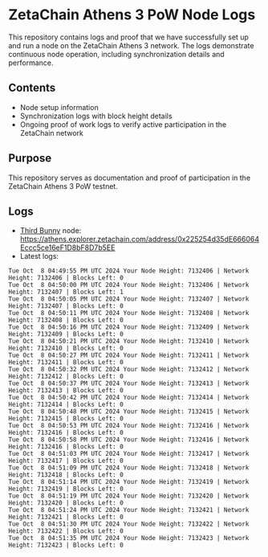 # ZetaChain Athens 3 PoW Node Logs
This repository contains logs and proof that we have successfully set up and run a node on the ZetaChain Athens 3 network. The logs demonstrate continuous node operation, including synchronization details and performance.

## Contents
- Node setup information
- Synchronization logs with block height details
- Ongoing proof of work logs to verify active participation in the ZetaChain network

## Purpose
This repository serves as documentation and proof of participation in the ZetaChain Athens 3 PoW testnet.

## Logs

- [Third Bunny](https://thirdbunny.xyz/) node: https://athens.explorer.zetachain.com/address/0x225254d35dE666064Eccc5ce16eF1D8bF8D7b5EE
- Latest logs:
```
Tue Oct  8 04:49:55 PM UTC 2024 Your Node Height: 7132406 | Network Height: 7132406 | Blocks Left: 0
Tue Oct  8 04:50:00 PM UTC 2024 Your Node Height: 7132406 | Network Height: 7132407 | Blocks Left: 1
Tue Oct  8 04:50:05 PM UTC 2024 Your Node Height: 7132407 | Network Height: 7132407 | Blocks Left: 0
Tue Oct  8 04:50:11 PM UTC 2024 Your Node Height: 7132408 | Network Height: 7132408 | Blocks Left: 0
Tue Oct  8 04:50:16 PM UTC 2024 Your Node Height: 7132409 | Network Height: 7132409 | Blocks Left: 0
Tue Oct  8 04:50:21 PM UTC 2024 Your Node Height: 7132410 | Network Height: 7132410 | Blocks Left: 0
Tue Oct  8 04:50:27 PM UTC 2024 Your Node Height: 7132411 | Network Height: 7132411 | Blocks Left: 0
Tue Oct  8 04:50:32 PM UTC 2024 Your Node Height: 7132412 | Network Height: 7132412 | Blocks Left: 0
Tue Oct  8 04:50:37 PM UTC 2024 Your Node Height: 7132413 | Network Height: 7132413 | Blocks Left: 0
Tue Oct  8 04:50:42 PM UTC 2024 Your Node Height: 7132414 | Network Height: 7132414 | Blocks Left: 0
Tue Oct  8 04:50:48 PM UTC 2024 Your Node Height: 7132415 | Network Height: 7132415 | Blocks Left: 0
Tue Oct  8 04:50:53 PM UTC 2024 Your Node Height: 7132416 | Network Height: 7132416 | Blocks Left: 0
Tue Oct  8 04:50:58 PM UTC 2024 Your Node Height: 7132416 | Network Height: 7132416 | Blocks Left: 0
Tue Oct  8 04:51:03 PM UTC 2024 Your Node Height: 7132417 | Network Height: 7132417 | Blocks Left: 0
Tue Oct  8 04:51:09 PM UTC 2024 Your Node Height: 7132418 | Network Height: 7132418 | Blocks Left: 0
Tue Oct  8 04:51:14 PM UTC 2024 Your Node Height: 7132419 | Network Height: 7132419 | Blocks Left: 0
Tue Oct  8 04:51:19 PM UTC 2024 Your Node Height: 7132420 | Network Height: 7132420 | Blocks Left: 0
Tue Oct  8 04:51:24 PM UTC 2024 Your Node Height: 7132421 | Network Height: 7132421 | Blocks Left: 0
Tue Oct  8 04:51:30 PM UTC 2024 Your Node Height: 7132422 | Network Height: 7132422 | Blocks Left: 0
Tue Oct  8 04:51:35 PM UTC 2024 Your Node Height: 7132423 | Network Height: 7132423 | Blocks Left: 0
```
